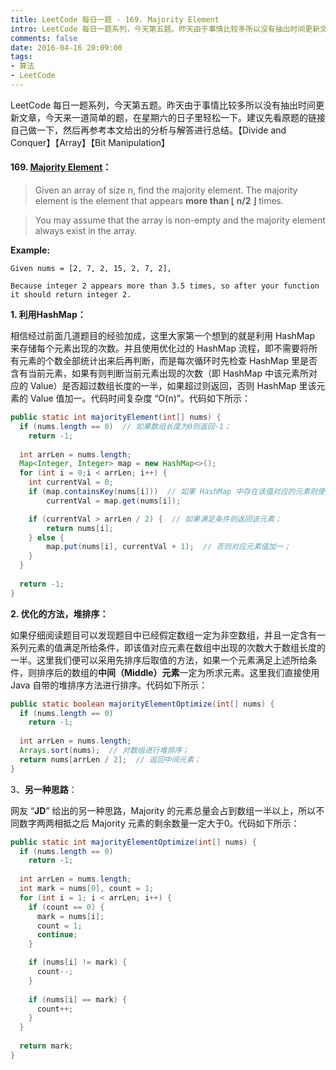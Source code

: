 ```yaml
---
title: LeetCode 每日一题 - 169. Majority Element
intro: LeetCode 每日一题系列，今天第五题。昨天由于事情比较多所以没有抽出时间更新文章，今天来一道简单的题，在星期六的日子里轻松一下。建议先看原题的链接自己做一下，然后再参考本文给出的分析与解答进行总结。【Divide and Conquer】【Array】【Bit Manipulation】
comments: false
date: 2016-04-16 20:09:00
tags:
- 算法
- LeetCode
---
```


LeetCode 每日一题系列，今天第五题。昨天由于事情比较多所以没有抽出时间更新文章，今天来一道简单的题，在星期六的日子里轻松一下。建议先看原题的链接自己做一下，然后再参考本文给出的分析与解答进行总结。【Divide and Conquer】【Array】【Bit Manipulation】

#### 169. [Majority Element](https://leetcode.com/problems/majority-element/)：


> Given an array of size n, find the majority element. The majority element is the element that appears **more than ⌊ n/2 ⌋** times.

> You may assume that the array is non-empty and the majority element always exist in the array.

<strong>Example:</strong>

```text
Given nums = [2, 7, 2, 15, 2, 7, 2],

Because integer 2 appears more than 3.5 times, so after your function it should return integer 2.
```

**1. 利用HashMap：**

相信经过前面几道题目的经验加成，这里大家第一个想到的就是利用 HashMap 来存储每个元素出现的次数。并且使用优化过的 HashMap 流程，即不需要将所有元素的个数全部统计出来后再判断，而是每次循环时先检查 HashMap 里是否含有当前元素，如果有则判断当前元素出现的次数（即 HashMap 中该元素所对应的 Value）是否超过数组长度的一半，如果超过则返回，否则 HashMap 里该元素的 Value 值加一。代码时间复杂度 “O(n)”。代码如下所示：

```java
public static int majorityElement(int[] nums) {
  if (nums.length == 0)  // 如果数组长度为0则返回-1；
  	return -1;
  
  int arrLen = nums.length;
  Map<Integer, Integer> map = new HashMap<>();
  for (int i = 0;i < arrLen; i++) {
  	int currentVal = 0;
  	if (map.containsKey(nums[i]))  // 如果 HashMap 中存在该值对应的元素则使用该值；
  		currentVal = map.get(nums[i]);

  	if (currentVal > arrLen / 2) {  // 如果满足条件则返回该元素；
  		return nums[i];
  	} else {
  		map.put(nums[i], currentVal + 1);  // 否则对应元素值加一；
  	}
  }
  
  return -1;
}
```



**2. 优化的方法，堆排序：**

如果仔细阅读题目可以发现题目中已经假定数组一定为非空数组，并且一定含有一系列元素的值满足所给条件，即该值对应元素在数组中出现的次数大于数组长度的一半。这里我们便可以采用先排序后取值的方法，如果一个元素满足上述所给条件，则排序后的数组的**中间（Middle）元素**一定为所求元素。这里我们直接使用 Java 自带的堆排序方法进行排序。代码如下所示：

```java
public static boolean majorityElementOptimize(int[] nums) {
  if (nums.length == 0)
    return -1;
  
  int arrLen = nums.length;
  Arrays.sort(nums);  // 对数组进行堆排序；
  return nums[arrLen / 2];  // 返回中间元素；
}
```


3、**另一种思路**：

网友 “**JD**” 给出的另一种思路，Majority 的元素总量会占到数组一半以上，所以不同数字两两相抵之后 Majority 元素的剩余数量一定大于0。代码如下所示：

```java
public static int majorityElementOptimize(int[] nums) {
  if (nums.length == 0)
    return -1;
  
  int arrLen = nums.length;
  int mark = nums[0], count = 1;
  for (int i = 1; i < arrLen; i++) {
    if (count == 0) {
      mark = nums[i];
      count = 1;
      continue;
    }

    if (nums[i] != mark) {
      count--;
    }
    
    if (nums[i] == mark) {
      count++;
    }
  }
  
  return mark;
}
```

